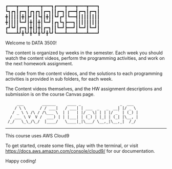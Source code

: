 
┏━━━┳━━━┳━━━━┳━━━┓┏━━━┳━━━┳━━━┳━━━┓
┗┓┏┓┃┏━┓┃┏┓┏┓┃┏━┓┃┃┏━┓┃┏━━┫┏━┓┃┏━┓┃
╋┃┃┃┃┃╋┃┣┛┃┃┗┫┃╋┃┃┗┛┏┛┃┗━━┫┃┃┃┃┃┃┃┃
╋┃┃┃┃┗━┛┃╋┃┃╋┃┗━┛┃┏┓┗┓┣━━┓┃┃┃┃┃┃┃┃┃
┏┛┗┛┃┏━┓┃╋┃┃╋┃┏━┓┃┃┗━┛┣━━┛┃┗━┛┃┗━┛┃
┗━━━┻┛╋┗┛╋┗┛╋┗┛╋┗┛┗━━━┻━━━┻━━━┻━━━┛



Welcome to DATA 3500!

The content is organized by weeks in the semester.  Each week you should watch the content videos, perform the programming activities, and work on the next homework assignment.

The code from the content videos, and the solutions to each programming activities is provided in sub folders, for each week.

The Content videos themselves, and the HW assignment descriptions and submission is on the course Canvas page.


         ___        ______     ____ _                 _  ___  
        / \ \      / / ___|   / ___| | ___  _   _  __| |/ _ \ 
       / _ \ \ /\ / /\___ \  | |   | |/ _ \| | | |/ _` | (_) |
      / ___ \ V  V /  ___) | | |___| | (_) | |_| | (_| |\__, |
     /_/   \_\_/\_/  |____/   \____|_|\___/ \__,_|\__,_|  /_/ 
 ----------------------------------------------------------------- 
 
This course uses AWS Cloud9

To get started, create some files, play with the terminal,
or visit https://docs.aws.amazon.com/console/cloud9/ for our documentation.

Happy coding!
